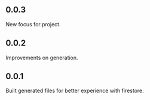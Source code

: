 ## 0.0.3
New focus for project.

## 0.0.2
Improvements on generation.

## 0.0.1
Built generated files for better experience with firestore.
